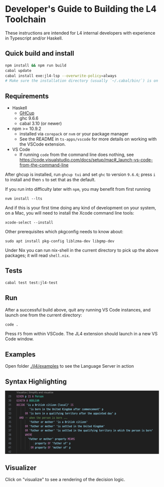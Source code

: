 # Developer's Guide to Building the L4 Toolchain

These instructions are intended for L4 internal developers with experience in Typescript and/or Haskell.

## Quick build and install

```sh
npm install && npm run build
cabal update
cabal install exe:jl4-lsp --overwrite-policy=always
# Make sure the installation directory (usually `~/.cabal/bin/`) is on the `$PATH`
```

## Requirements

- Haskell
  - [GHCup](https://www.haskell.org/ghcup/)
  - ghc 9.6.6
  - cabal 3.10 (or newer)
- npm >= 10.9.2
  - installed via `corepack` or `nvm` or your package manager
  - See the README in `ts-apps/vscode` for more details on working with the VSCode extension.
- VS Code
  - If running `code` from the command line does nothing, see https://code.visualstudio.com/docs/setup/mac#_launch-vs-code-from-the-command-line

After ghcup is installed, run `ghcup tui` and set `ghc` to version `9.6.6`; press `i` to install and then `s` to set that as the default.

If you run into difficulty later with `npm`, you may benefit from first running

```
nvm install --lts
```

And if this is your first time doing any kind of development on your system, on a Mac, you will need to install the Xcode command line tools:

```
xcode-select --install
```

Other prerequisites which pkgconfig needs to know about:

```
sudo apt install pkg-config liblzma-dev libgmp-dev
```

Under Nix you can run nix-shell in the current directory to pick up the above packages; it will read `shell.nix`.

## Tests

```sh
cabal test test:jl4-test
```

## Run

After a successful build above, quit any running VS Code instances, and launch one from the current directory:

```sh
code .
```

Press `F5` from within VSCode. The JL4 extension should launch in a new VS Code window.

## Examples

Open folder [./jl4/examples](./jl4/examples) to see the Language Server in action

## Syntax Highlighting

![Syntax Highlighting Example](./doc/images/doc-screenshot-1.png)

## Visualizer

Click on "visualize" to see a rendering of the decision logic.
